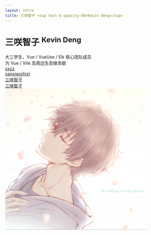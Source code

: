 ```yaml
---
layout: intro
title: 三咲智子 <sup text-6 opacity-80>Kevin Deng</sup>
---
```


# 三咲智子 <sup text-6 opacity-80>Kevin Deng</sup>

<div class="leading-8 opacity-80">
大三学生，Vue / VueUse / Elk 核心团队成员<br>
为 Vue / Vite 及周边生态做贡献<br>
</div>

<div my-10 w-max grid="~ cols-[40px_1fr] gap-y4" items-center justify-center>
  <div i-ri-github-line op50 ma text-xl/>
  <div><a href="https://github.com/sxzz" target="_blank">sxzz</a></div>
  <div i-ri-twitter-line op50 ma text-xl/>
  <div><a href="https://twitter.com/sanxiaozhizi" target="_blank">sanxiaozhizi</a></div>
  <div i-ri-bilibili-line op50 ma text-xl/>
  <div><a href="https://space.bilibili.com/24679024" target="_blank">三咲智子</a></div>
  <div i-ri-zhihu-line op50 ma text-xl/>
  <div><a href="https://www.zhihu.com/people/sanxiaozhizi" target="_blank">三咲智子</a></div>
</div>

<img src="https://raw.githubusercontent.com/sxzz/static/main/avatar.png" rounded-full w-40 abs-tr mt-16 mr-12/>

<div h-20>

</div>

<!--
- 首先，简单做一下自我介绍，我的网名叫三咲智子，或者也可以叫我英文名 Kevin

- 目前是大三学生， Vue 和 VueUse、Elk 的团队成员

- 目前专注于 Vue 和 Vite 及周边生态的工作

- 我 GitHub ID 是 三咲智子 的首拼，sxzz，也可以通过以下的平台找到我
-->
